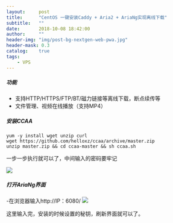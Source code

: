 ```yaml
---
layout:     post
title:      "CentOS 一键安装Caddy + Aria2 + AriaNg实现离线下载"
subtitle:   ""
date:       2018-10-08 18:42:00
author:     ""
header-img: "img/post-bg-nextgen-web-pwa.jpg"
header-mask: 0.3
catalog:    true
tags:
    - VPS
---
```




##### 功能
- 支持HTTP/HTTPS/FTP/BT/磁力链接等离线下载，断点续传等
- 文件管理、视频在线播放（支持MP4）

##### 安装CCAA


	yum -y install wget unzip curl
	wget https://github.com/helloxz/ccaa/archive/master.zip
	unzip master.zip && cd ccaa-master && sh ccaa.sh

一步一步执行就可以了，中间输入的密码要牢记


![](https://ws1.sinaimg.cn/large/9f723435ly1fw0ldi7tcmj20i70gdq42.jpg)

##### 打开AriaNg界面
-在浏览器输入http://IP：6080/
![](https://ws1.sinaimg.cn/large/9f723435ly1fw0lf6rhj4j213t0de3zh.jpg)

这里输入完，安装的时候设置的秘钥，刷新界面就可以了。